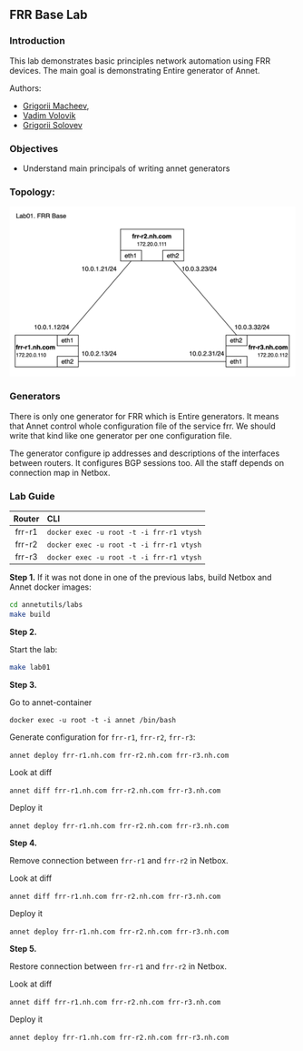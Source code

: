 ## FRR Base Lab

### Introduction 

This lab demonstrates basic principles network automation using FRR devices. The main goal is demonstrating Entire generator of Annet.

Authors:
- [Grigorii Macheev](https://github.com/gregory-mac),
- [Vadim Volovik](https://github.com/vadvolo)
- [Grigorii Solovev](https://github.com/gs1571)

### Objectives

- Understand main principals of writing annet generators 

### Topology:

![Lab Topology](./images/topology.png)

### Generators

There is only one generator for FRR which is Entire generators. It means that Annet control whole configuration file of the service frr.
We should write that kind like one generator per one configuration file. 

The generator configure ip addresses and descriptions of the interfaces between routers. It configures BGP sessions too.
All the staff depends on connection map in Netbox.

### Lab Guide

| Router | CLI |
|:------:|:----|
| frr-r1 | `docker exec -u root -t -i frr-r1 vtysh` |
| frr-r2 | `docker exec -u root -t -i frr-r1 vtysh` |
| frr-r3 | `docker exec -u root -t -i frr-r1 vtysh` |


**Step 1.**
If it was not done in one of the previous labs, build Netbox and Annet docker images:

```bash
cd annetutils/labs
make build
```

**Step 2.**

Start the lab:

```bash
make lab01
```

**Step 3.**

Go to annet-container

```
docker exec -u root -t -i annet /bin/bash
```

Generate configuration for `frr-r1`, `frr-r2`, `frr-r3`:

`annet deploy frr-r1.nh.com frr-r2.nh.com frr-r3.nh.com`

Look at diff

`annet diff frr-r1.nh.com frr-r2.nh.com frr-r3.nh.com`

Deploy it

`annet deploy frr-r1.nh.com frr-r2.nh.com frr-r3.nh.com`

**Step 4.**

Remove connection between `frr-r1` and `frr-r2` in Netbox.

Look at diff

`annet diff frr-r1.nh.com frr-r2.nh.com frr-r3.nh.com`

Deploy it

`annet deploy frr-r1.nh.com frr-r2.nh.com frr-r3.nh.com`

**Step 5.**

Restore connection between `frr-r1` and `frr-r2` in Netbox.

Look at diff

`annet diff frr-r1.nh.com frr-r2.nh.com frr-r3.nh.com`

Deploy it

`annet deploy frr-r1.nh.com frr-r2.nh.com frr-r3.nh.com`
